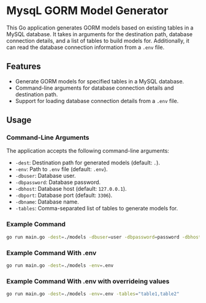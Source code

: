 # MysqL GORM Model Generator

This Go application generates GORM models based on existing tables in a MySQL database. It takes in arguments for the destination path, database connection details, and a list of tables to build models for. Additionally, it can read the database connection information from a `.env` file.

## Features

- Generate GORM models for specified tables in a MySQL database.
- Command-line arguments for database connection details and destination path.
- Support for loading database connection details from a `.env` file.

## Usage

### Command-Line Arguments

The application accepts the following command-line arguments:

- `-dest`: Destination path for generated models (default: `.`).
- `-env`: Path to `.env` file (default: `.env`).
- `-dbuser`: Database user.
- `-dbpassword`: Database password.
- `-dbhost`: Database host (default: `127.0.0.1`).
- `-dbport`: Database port (default: `3306`).
- `-dbname`: Database name.
- `-tables`: Comma-separated list of tables to generate models for.

### Example Command

```sh
go run main.go -dest=./models -dbuser=user -dbpassword=password -dbhost=127.0.0.1 -dbport=3306 -dbname=dbname -tables="table1,table2"
```

### Example Command With .env

```sh
go run main.go -dest=./models -env=.env
```

### Example Command With .env with overrideing values

```sh
go run main.go -dest=./models -env=.env -tables="table1,table2"
```

